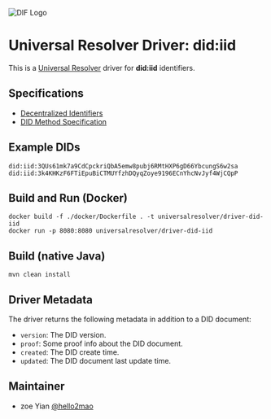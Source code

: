 ![DIF Logo](https://raw.githubusercontent.com/decentralized-identity/universal-resolver/master/docs/logo-dif.png)

# Universal Resolver Driver: did:iid

This is a [Universal Resolver](https://github.com/decentralized-identity/universal-resolver/) driver for **did:iid** identifiers.

## Specifications

* [Decentralized Identifiers](https://w3c.github.io/did-core/)
* [DID Method Specification](https://github.com/InspurIndustrialInternet/iid/blob/main/doc/en/InspurChain_DID_protocol_Specification.md)


## Example DIDs

```
did:iid:3QUs61mk7a9CdCpckriQbA5emw8pubj6RMtHXP6gD66YbcungS6w2sa
did:iid:3k4KHKzF6FTiEpuBiCTMUYfzhDQyqZoye9196ECnYhcNvJyf4WjCQpP

```

## Build and Run (Docker)

```
docker build -f ./docker/Dockerfile . -t universalresolver/driver-did-iid
docker run -p 8080:8080 universalresolver/driver-did-iid

```

## Build (native Java)

	mvn clean install
	
## Driver Metadata

The driver returns the following metadata in addition to a DID document:
* `version`: The DID version.
* `proof`: Some proof info about the DID document.
* `created`: The DID create time.
* `updated`: The DID document last update time.


## Maintainer

- zoe Yian [@hello2mao](https://github.com/superzoeyian)